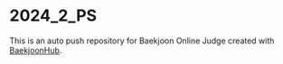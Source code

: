# 2024_2_PS
This is an auto push repository for Baekjoon Online Judge created with [BaekjoonHub](https://github.com/BaekjoonHub/BaekjoonHub).
